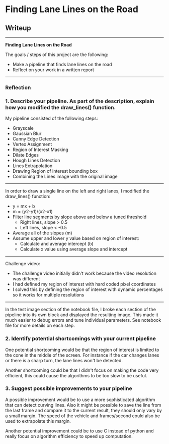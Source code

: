 # **Finding Lane Lines on the Road** 

## Writeup

---

**Finding Lane Lines on the Road**

The goals / steps of this project are the following:
* Make a pipeline that finds lane lines on the road
* Reflect on your work in a written report

---

### Reflection

### 1. Describe your pipeline. As part of the description, explain how you modified the draw_lines() function.

My pipeline consisted of the following steps:
* Grayscale
* Gaussian Blur
* Canny Edge Detection
* Vertex Assignment
* Region of Interest Masking
* Dilate Edges
* Hough Lines Detection
* Lines Extrapolation
* Drawing Region of interest bounding box
* Combining the Lines image with the original image

---

In order to draw a single line on the left and right lanes, I modified the draw_lines() function:
* y = mx + b
* m = (y2-y1)/(x2-x1)
* Filter line segments by slope above and below a tuned threshold
    * Right lines, slope > 0.5
    * Left lines, slope < -0.5
* Average all of the slopes (m)
* Assume upper and lower y value based on region of interest:
    * Calculate and average intercept (b)
    * Calculate x value using average slope and intercept
    
---

Challenge video:

* The challenge video initially didn't work because the video resolution was different
* I had defined my region of interest with hard coded pixel coordinates
* I solved this by defining the region of interest with dynamic percentages so it works for multiple resolutions

---

In the test image section of the notebook file, I broke each section of the pipeline into its own block and displayed the resulting image.  This made it much easier to debug errors and tune individual parameters.  See notebook file for more details on each step.


### 2. Identify potential shortcomings with your current pipeline


One potential shortcoming would be that the region of interest is limited to the cone in the middle of the screen.  For instance if the car changes lanes or there is a sharp turn, the lane lines won't be detected.

Another shortcoming could be that I didn't focus on making the code very efficient, this could cause the algorithms to be too slow to be useful.


### 3. Suggest possible improvements to your pipeline

A possible improvement would be to use a more sophisticated algorithm that can detect curving lines.  Also it might be possible to save the line from the last frame and compare it to the current result, they should only vary by a small margin.  The speed of the vehicle and frames/second could also be used to extrapolate this margin.

Another potential improvement could be to use C instead of python and really focus on algorithm efficiency to speed up computation.
